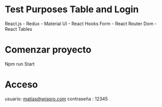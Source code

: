 # Test Purposes Table and Login

React.js - Redux - Material UI - React Hooks Form - React Router Dom - React Tables

# Comenzar proyecto

Npm run Start 


# Acceso

usuario: matias@wispro.com
contraseña : 12345
